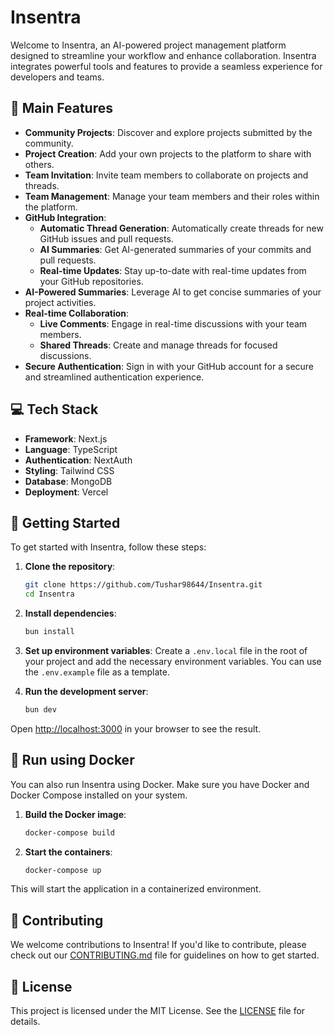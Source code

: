 # Insentra

Welcome to Insentra, an AI-powered project management platform designed to streamline your workflow and enhance collaboration. Insentra integrates powerful tools and features to provide a seamless experience for developers and teams.

## 🚀 Main Features

- **Community Projects**: Discover and explore projects submitted by the community.
- **Project Creation**: Add your own projects to the platform to share with others.
- **Team Invitation**: Invite team members to collaborate on projects and threads.
- **Team Management**: Manage your team members and their roles within the platform.
- **GitHub Integration**:
    - **Automatic Thread Generation**: Automatically create threads for new GitHub issues and pull requests.
    - **AI Summaries**: Get AI-generated summaries of your commits and pull requests.
    - **Real-time Updates**: Stay up-to-date with real-time updates from your GitHub repositories.
- **AI-Powered Summaries**: Leverage AI to get concise summaries of your project activities.
- **Real-time Collaboration**:
    - **Live Comments**: Engage in real-time discussions with your team members.
    - **Shared Threads**: Create and manage threads for focused discussions.
- **Secure Authentication**: Sign in with your GitHub account for a secure and streamlined authentication experience.

## 💻 Tech Stack

- **Framework**: Next.js
- **Language**: TypeScript
- **Authentication**: NextAuth
- **Styling**: Tailwind CSS
- **Database**: MongoDB
- **Deployment**: Vercel

## 🌟 Getting Started

To get started with Insentra, follow these steps:

1.  **Clone the repository**:

    ```bash
    git clone https://github.com/Tushar98644/Insentra.git
    cd Insentra
    ```

2.  **Install dependencies**:

    ```bash
    bun install
    ```

3.  **Set up environment variables**:
    Create a `.env.local` file in the root of your project and add the necessary environment variables. You can use the `.env.example` file as a template.

4.  **Run the development server**:
    ```bash
    bun dev
    ```

Open [http://localhost:3000](http://localhost:3000) in your browser to see the result.

## 🐳 Run using Docker

You can also run Insentra using Docker. Make sure you have Docker and Docker Compose installed on your system.

1.  **Build the Docker image**:

    ```bash
    docker-compose build
    ```

2.  **Start the containers**:
    ```bash
    docker-compose up
    ```

This will start the application in a containerized environment.

## 🤝 Contributing

We welcome contributions to Insentra! If you'd like to contribute, please check out our [CONTRIBUTING.md](https://github.com/Tushar98644/Insentra/blob/main/CONTRIBUTING.md) file for guidelines on how to get started.

## 📜 License

This project is licensed under the MIT License. See the [LICENSE](https://github.com/Tushar98644/Insentra/blob/main/LICENSE) file for details.
